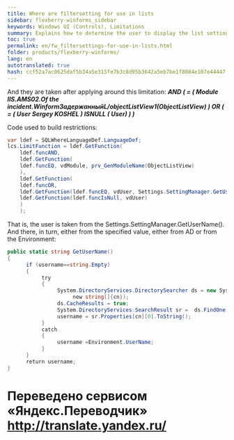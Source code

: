 ```yaml
--- 
title: Where are filtersetting for use in lists 
sidebar: flexberry-winforms_sidebar 
keywords: Windows UI (Controls), Limitations 
summary: Explains how to determine the user to display the list settings for the current user only 
toc: true 
permalink: en/fw_filtersettings-for-use-in-lists.html 
folder: products/flexberry-winforms/ 
lang: en 
autotranslated: true 
hash: ccf52a7ac0625daf5b34a5e315fe7b3c8d95b3642a5eb7be1f8084e107e44447 
--- 
```


And they are taken after applying around this limitation: ___AND ( = ( Module IIS.AMS02.Of the incident.WinformЗадержанныйL/objectListView1(ObjectListView) ) OR ( = ( User Sergey KOSHEL ) ISNULL ( User) ) )___ 

Code used to build restrictions: 

```csharp
var ldef = SQLWhereLanguageDef.LanguageDef;
lcs.LimitFunction = ldef.GetFunction(
    ldef.funcAND,
    ldef.GetFunction(
    ldef.funcEQ, vdModule, prv_GenModuleName(ObjectListView)
    ),
    ldef.GetFunction(
    ldef.funcOR,
    ldef.GetFunction(ldef.funcEQ, vdUser, Settings.SettingManager.GetUserName()),
    ldef.GetFunction(ldef.funcIsNull, vdUser)
    )
    );
``` 

That is, the user is taken from the Settings.SettingManager.GetUserName(). And there, in turn, either from the specified value, either from AD or from the Environment: 

```csharp
public static string GetUserName()
{
      if (username==string.Empty)
      {
           try
           {
                System.DirectoryServices.DirectorySearcher ds = new System.DirectoryServices.DirectorySearcher("(&(objectClass=user)(sAMAccountName= "+Environment.UserName+"))",
                     new string[]{cn});
                ds.CacheResults = true;
                System.DirectoryServices.SearchResult sr =  ds.FindOne();
                username = sr.Properties[cn][0].ToString();
           }
           catch
           {
                username =Environment.UserName;
           }
      }
      return username;
}
```


 # Переведено сервисом «Яндекс.Переводчик» http://translate.yandex.ru/